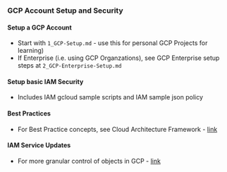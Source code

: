### GCP Account Setup and Security

#### Setup a GCP Account
- Start with `1_GCP-Setup.md` - use this for personal GCP Projects for learning)  
- If Enterprise (i.e. using GCP Organzations), see GCP Enterprise setup steps at `2_GCP-Enterprise-Setup.md` 

#### Setup basic IAM Security

- Includes IAM gcloud sample scripts and IAM sample json policy  

#### Best Practices
- For Best Practice concepts, see Cloud Architecture Framework - [link](https://cloud.google.com/architecture/framework)

#### IAM Service Updates
- For more granular control of objects in GCP - [link](https://cloud.google.com/iam/docs/release-notes)
